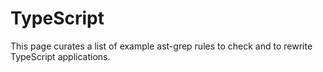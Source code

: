 # TypeScript

This page curates a list of example ast-grep rules to check and to rewrite TypeScript applications.

<!--@include: ./redundant-usestate-type.md-->
<!--@include: ./avoid-jsx-short-circuit.md-->
<!--@include: ./rewrite-mobx-component.md-->
<!--@include: ./no-await-in-promise-all.md-->
<!--@include: ./no-console-except-catch.md-->
<!--@include: ./find-import-path-without-extension.md-->